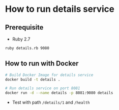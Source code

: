 # How to run details service


## Prerequisite

* Ruby 2.7

```bash
ruby details.rb 9080
```


## How to run with Docker

```bash
# Build Docker Image for details service
docker build -t details .

# Run details service on port 8081
docker run -d --name details -p 8081:9080 details
```

* Test with path `/details/1` and `/health`
